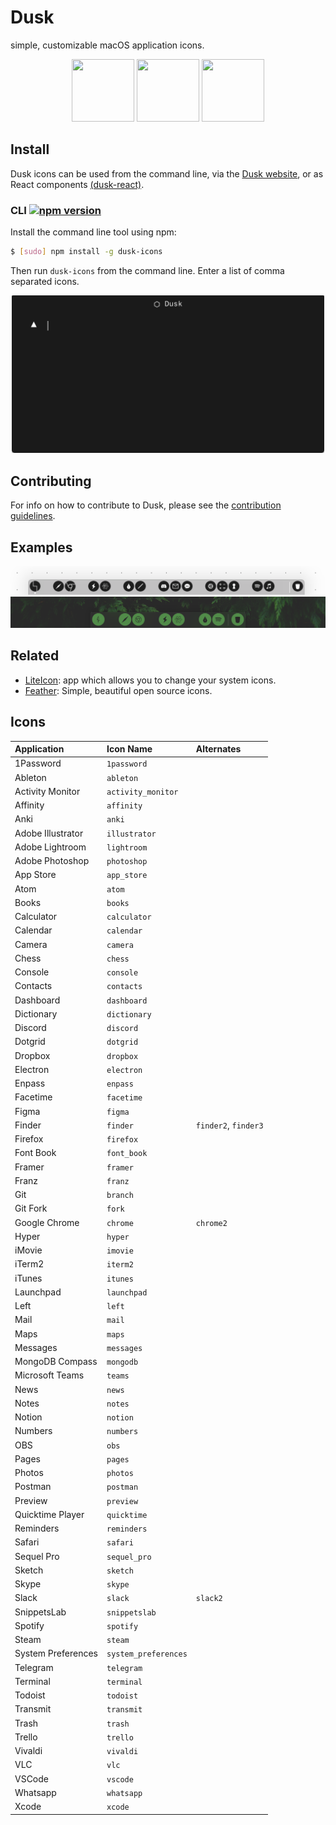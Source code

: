 # Dusk

simple, customizable macOS application icons.

<p align="center">
  <img height="100" width="100" src="https://github.com/pacocoursey/Dusk/blob/master/assets/safari.png?raw=true">
  <img height="100" width="100" src="https://github.com/pacocoursey/Dusk/blob/master/assets/hyper.png?raw=true">
  <img height="100" width="100" src="https://github.com/pacocoursey/Dusk/blob/master/assets/atom.png?raw=true">
</p>

## Install

Dusk icons can be used from the command line, via the [Dusk website](https://dusk.now.sh), or as React components [(dusk-react)](https://github.com/pacocoursey/dusk-react).

### CLI [![npm version](https://badge.fury.io/js/dusk-icons.svg)](https://badge.fury.io/js/dusk-icons)

Install the command line tool using npm:

```bash
$ [sudo] npm install -g dusk-icons
```

Then run `dusk-icons` from the command line. Enter a list of comma separated icons.

<p align="center">
  <img src="assets/example.gif" width="500px" />
</p>

## Contributing

For info on how to contribute to Dusk, please see the [contribution guidelines](https://github.com/pacocoursey/dusk/blob/master/CONTRIBUTING.md).

## Examples

![Dusk Customized Dock Example](assets/dock.png)
![Dusk Customized Dock Example 2](assets/dock2.png)

## Related

- [LiteIcon](https://freemacsoft.net/liteicon/): app which allows you to change your system icons.
- [Feather](https://github.com/colebemis/feather): Simple, beautiful open source icons.

## Icons

| Application | Icon Name | Alternates |
| :---------- | :-------- | :--------- |
| 1Password    | `1password`  |
| Ableton    | `ableton`  |
| Activity Monitor    | `activity_monitor`  |
| Affinity | `affinity` |
| Anki | `anki` |
| Adobe Illustrator | `illustrator` |
| Adobe Lightroom | `lightroom` |
| Adobe Photoshop | `photoshop` |
| App Store | `app_store` |
| Atom | `atom` |
| Books | `books` |
| Calculator | `calculator` |
| Calendar | `calendar` |
| Camera | `camera` |
| Chess | `chess` |
| Console | `console` |
| Contacts | `contacts` |
| Dashboard | `dashboard` |
| Dictionary | `dictionary` |
| Discord | `discord` |
| Dotgrid | `dotgrid` |
| Dropbox | `dropbox` |
| Electron | `electron` |
| Enpass | `enpass` |
| Facetime | `facetime` |
| Figma | `figma` |
| Finder | `finder` | `finder2`, `finder3` |
| Firefox | `firefox` |
| Font Book | `font_book` |
| Framer | `framer` |
| Franz | `franz` |
| Git | `branch` |
| Git Fork | `fork` |
| Google Chrome | `chrome` | `chrome2` |
| Hyper | `hyper` |
| iMovie | `imovie` |
| iTerm2 | `iterm2` |
| iTunes | `itunes` |
| Launchpad | `launchpad` |
| Left | `left` |
| Mail | `mail` |
| Maps | `maps` |
| Messages | `messages` |
| MongoDB Compass | `mongodb` |
| Microsoft Teams | `teams` |
| News | `news` |
| Notes | `notes` |
| Notion | `notion` |
| Numbers | `numbers` |
| OBS | `obs` |
| Pages | `pages` |
| Photos | `photos` |
| Postman | `postman` |
| Preview | `preview` |
| Quicktime Player | `quicktime` |
| Reminders | `reminders` |
| Safari | `safari` |
| Sequel Pro | `sequel_pro` |
| Sketch | `sketch` |
| Skype | `skype` |
| Slack | `slack` | `slack2` |
| SnippetsLab | `snippetslab` |
| Spotify | `spotify` |
| Steam | `steam` |
| System Preferences | `system_preferences` |
| Telegram | `telegram` |
| Terminal | `terminal` |
| Todoist | `todoist` |
| Transmit | `transmit` |
| Trash | `trash` |
| Trello | `trello` |
| Vivaldi | `vivaldi` |
| VLC | `vlc` |
| VSCode | `vscode` |
| Whatsapp | `whatsapp` |
| Xcode | `xcode` |
